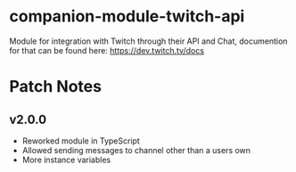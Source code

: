# companion-module-twitch-api

Module for integration with Twitch through their API and Chat, documention for that can be found here: https://dev.twitch.tv/docs



# Patch Notes
## v2.0.0
- Reworked module in TypeScript
- Allowed sending messages to channel other than a users own
- More instance variables
